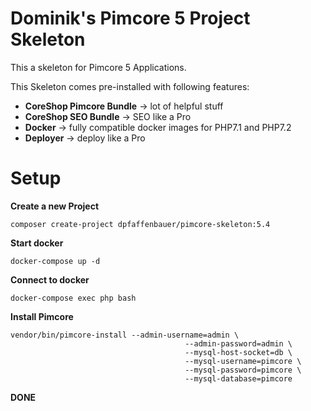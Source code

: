 # Dominik's Pimcore 5 Project Skeleton

This a skeleton for Pimcore 5 Applications.

This Skeleton comes pre-installed with following features:

 - **CoreShop Pimcore Bundle** -> lot of helpful stuff
 - **CoreShop SEO Bundle** -> SEO like a Pro
 - **Docker** -> fully compatible docker images for PHP7.1 and PHP7.2
 - **Deployer** -> deploy like a Pro

# Setup

**Create a new Project**
```
composer create-project dpfaffenbauer/pimcore-skeleton:5.4
```

**Start docker**
```
docker-compose up -d
```

**Connect to docker**
```
docker-compose exec php bash
```

**Install Pimcore**
```
vendor/bin/pimcore-install --admin-username=admin \
                                       --admin-password=admin \
                                       --mysql-host-socket=db \
                                       --mysql-username=pimcore \
                                       --mysql-password=pimcore \
                                       --mysql-database=pimcore
```

**DONE**
